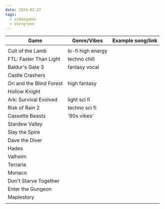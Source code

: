 ```yaml
---
date: 2024-02-27
tags:
  - videogames
  - evergreen
---
```


| Game                     | Genre/Vibes       | Example song/link |
| ------------------------ | ----------------- | ----------------- |
|                          |                   |                   |
| Cult of the Lamb         | lo-fi high energy |                   |
| FTL: Faster Than Light   | techno chill      |                   |
| Baldur's Gate 3          | fantasy vocal     |                   |
| Castle Crashers          |                   |                   |
| Ori and the Blind Forest | high fantasy      |                   |
| Hollow Knight            |                   |                   |
| Ark: Survival Evolved    | light sci fi      |                   |
| Risk of Rain 2           | techno sci fi     |                   |
| Cassette Beasts          | '90s vibes'       |                   |
| Stardew Valley           |                   |                   |
| Slay the Spire           |                   |                   |
| Dave the Diver           |                   |                   |
| Hades                    |                   |                   |
| Valheim                  |                   |                   |
| Terraria                 |                   |                   |
| Monaco                   |                   |                   |
| Don't Starve Together    |                   |                   |
| Enter the Gungeon        |                   |                   |
| Maplestory               |                   |                   |
|                          |                   |                   |

